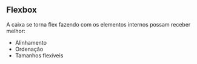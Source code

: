 ## Flexbox

A caixa se torna flex fazendo com os elementos internos possam receber melhor:

- Alinhamento
- Ordenação
- Tamanhos flexíveis